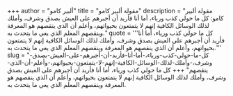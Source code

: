 +++
author = "ألبير كامو"
title = "مقولة ألبير كامو"
description = "مقولة ألبير كامو: كل ما حولي كذب ورياء، أما أنا فأريد أن أجبرهم على العيش بصدق وشرف، وأملك لذلك الوسائل الكافية إنهم لا يتمتعون بحيواتهم، وأعلم أن الذي ينقصهم هو المعرفة وينقصهم المعلم الذي يعي ما يتحدث به."
quote = '''كل ما حولي كذب ورياء، أما أنا فأريد أن أجبرهم على العيش بصدق وشرف، وأملك لذلك الوسائل الكافية إنهم لا يتمتعون بحيواتهم، وأعلم أن الذي ينقصهم هو المعرفة وينقصهم المعلم الذي يعي ما يتحدث به.'''
slug = "كل-ما-حولي-كذب-ورياء،-أما-أنا-فأريد-أن-أجبرهم-على-العيش-بصدق-وشرف،-وأملك-لذلك-الوسائل-الكافية-إنهم-لا-يتمتعون-بحيواتهم،-وأعلم-أن-الذي-ينقصهم"
+++
كل ما حولي كذب ورياء، أما أنا فأريد أن أجبرهم على العيش بصدق وشرف، وأملك لذلك الوسائل الكافية إنهم لا يتمتعون بحيواتهم، وأعلم أن الذي ينقصهم هو المعرفة وينقصهم المعلم الذي يعي ما يتحدث به.
